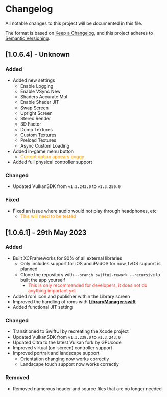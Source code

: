 # Changelog
All notable changes to this project will be documented in this file.

The format is based on [Keep a Changelog](https://keepachangelog.com/en/1.0.0/),
and this project adheres to [Semantic Versioning](https://semver.org/spec/v2.0.0.html).

## [1.0.6.4] - Unknown
### Added
- Added new settings
  - Enable Logging
  - Enable VSync New
  - Shaders Accurate Mul
  - Enable Shader JIT
  - Swap Screen
  - Upright Screen
  - Stereo Render
  - 3D Factor
  - Dump Textures
  - Custom Textures
  - Preload Textures
  - Async Custom Loading
- Added in-game menu button
  - <span style="color: rgb(255, 149, 0)">Current option appears buggy</span>
- Added full physical controller support

### Changed
- Updated VulkanSDK from `v1.3.243.0` to `v1.3.250.0`

### Fixed
- Fixed an issue where audio would not play through headphones, etc
  - <span style="color: rgb(255, 149, 0)">This will need to be tested</span>

## [1.0.6.1] - 29th May 2023
### Added
- Built XCFrameworks for 90% of all external libraries
  - Only includes support for iOS and iPadOS for now, tvOS support is planned
  - Clone the repository with `--branch swiftui-rework --recursive` to built the app yourself
    - <span style="color: rgb(255, 59, 48)">This is only recommended for developers, it does not do anything important yet</span>
- Added rom icon and publisher within the Library screen
- Improved the handling of roms with **[LibraryManager.swift](../../emuThreeDS/Swift/Classes/LibraryManager.swift)**
- Added functional JIT setting

### Changed
- Transitioned to SwiftUI by recreating the Xcode project
- Updated VulkanSDK from `v1.3.239.0` to `v1.3.243.0`
- Updated Citra to the latest Vulkan fork by GPUcode
- Improved virtual (on-screen) controller support
- Improved portrait and landscape support
  - Orientation changing now works correctly
  - Landscape touch support now works correctly

### Removed
- Removed numerous header and source files that are no longer needed
